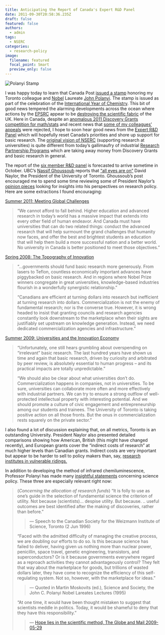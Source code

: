 ```yaml
---
title: Anticipating the Report of Canada's Expert R&D Panel
date: 2011-09-30T20:58:36.235Z
draft: false
featured: false
authors:
  - admin
tags:
  - NSERC
categories:
  - research-policy
image:
  filename: featured
  focal_point: Smart
  preview_only: false
---
```




<img src="http://news.utoronto.ca/sites/default/files/Polanyi_Stamp_11_09_28.jpg?1317220468" alt="Polanyi Stamp" />

I was happy today to learn that Canada Post <a href="http://news.utoronto.ca/canada-post-unveils-stamp-u-t-chemist-john-polanyi">issued a stamp</a> honoring my Toronto colleague and <a href="http://www.nobelprize.org/nobel_prizes/chemistry/laureates/1986/press.html">Nobel</a> Laureate <a href="http://www.utoronto.ca/jpolanyi/">John Polanyi</a>. The stamp is issued as part of the celebration of the <a href="http://www.chemistry2011.org/">International Year of Chemistry</a>. This bit of good news tempered the alarming developments across the ocean where actions by the <a href="http://www.epsrc.ac.uk/Pages/default.aspx">EPSRC</a> appear to be <a href="http://www.dpmms.cam.ac.uk/~bt219/epsrc.html">destroying the scientific fabric</a> of the UK. Here in Canada, despite an <a href="http://blog.math.toronto.edu/colliand/tag/nserc/">anomalous 2011 Discovery Grants competition for math/stats</a> and recent news that <a href="http://blog.math.toronto.edu/colliand/2011/04/11/nserc-peer-review-system-is-broken-for-mathematics/">some of my colleagues’ appeals</a> were rejected, I hope to soon hear good news from the <a href="http://rd-review.ca/eic/site/033.nsf/eng/h_00000.html">Expert R&amp;D Panel</a> which will hopefully reset Canada’s priorities and shore up support for basic research. The <a href="http://www.nserc-crsng.gc.ca/NSERC-CRSNG/History-Historique/chronicle-chronique_eng.asp">original vision  of NSERC</a> (supporting research at universities) is quite different from today’s gallimaufry of industrial <a href="http://www.nserc-crsng.gc.ca/Professors-Professeurs/RPP-PP/index_eng.asp">Research Partnership Programs</a> which are taking away money from Discovery Grants and basic research in general.

The report of the <a href="http://rd-review.ca/eic/site/033.nsf/eng/h_00010.html">six member R&amp;D panel</a> is forecasted to arrive sometime in October. UBC’s <a href="http://www.birs.ca/~nassif/">Nassif Ghoussoub</a> reports that <a href="http://www.birs.ca/~nassif/">“all eyes are on”</a> David Naylor, the President of the University of Toronto. Ghoussoub’s post encouraged me to spend some time reviewing some of President Naylor’s <a href="http://www.magazine.utoronto.ca/category/presidents-message/">opinion pieces</a> looking for insights into his perspectives on research policy. Here are some extractions I found encouraging:

<a href="http://www.magazine.utoronto.ca/presidents-message/university-of-toronto-as-a-global-institution/">Summer 2011: Meeting Global Challenges</a>
<blockquote>“We cannot afford to fall behind. Higher education and advanced research in today’s world has a massive impact that extends into every other field of human endeavor. And Canada must have universities that can do two related things: conduct the advanced research that will help surmount the grand challenges that humanity now faces, and offer the best and brightest students an education that will help them build a more successful nation and a better world. No university in Canada is better positioned to meet those objectives.”</blockquote>
<a href="http://www.magazine.utoronto.ca/presidents-message/canada-position-in-knowledge-economy-david-naylor/">Spring 2008: The Topography of Innovation</a>
<blockquote>“…governments should fund basic research more generously. From lasers to Teflon, countless economically important advances have piggybacked on basic research. And in regions where Nobel Prize winners congregate in great universities, knowledge-based industries flourish in a wonderfully synergistic relationship.”

“Canadians are efficient at turning dollars into research but inefficient at turning research into dollars. Commercialization is not the enemy of fundamental research; nor is the converse true. However, it is wrong headed to insist that granting councils and research agencies constantly look downstream to the marketplace when their sights are justifiably set upstream on knowledge generation. Instead, we need dedicated commercialization agencies and infrastructure.”</blockquote>
<a href="http://www.magazine.utoronto.ca/presidents-message/role-of-the-university-innovation-economy-prosperity-david-naylor/">Summer 2009: Universities and the Innovation Economy</a>
<blockquote>“Unfortunately, one still hears grumbling about overspending on “irrelevant” basic research. The last hundred years have shown us time and again that basic research, driven by curiosity and arbitrated by peer review, is absolutely essential to human progress – and its practical impacts are totally unpredictable.”

“We should also be clear about what universities don’t do. Commercialization happens in companies, not in universities. To be sure, universities can collaborate more often and more effectively with industrial partners. We can try to ensure a strong outflow of well-protected intellectual property with interesting potential. And we should promote a culture of civic engagement and entrepreneurship among our students and trainees. The University of Toronto is taking positive action on all those fronts. But the onus in commercialization rests squarely on the private sector.”</blockquote>
I also found a lot of discussion explaining that, on all metrics, Toronto is an outstanding University. President Naylor also presented detailed comparisons showing how American, British (this might have changed recently), and European grants cover the “indirect costs of research” at much higher levels than Canadian grants. Indirect costs are very important but appear to be harder to sell to policy makers than, say, <a href="http://blog.math.toronto.edu/colliand/2011/03/30/213/">research institutes in vulnerable ridings.</a>

In addition to developing the method of infrared chemiluminescence, Professor Polanyi has made many <a href="http://www.todayinsci.com/P/Polanyi_John/PolanyiJohn-Quotations.htm">insightful statements</a> concerning science policy. These three are especially relevant right now:
<blockquote>(<em>Concerning the allocation of research funds</em>) “It is folly to use as one’s guide in the selection of fundamental science the criterion of utility. Not because (scientists)… despise utility. But because. .. useful outcomes are best identified after the making of discoveries, rather than before.”
<blockquote>— Speech to the Canadian Society for the Weizmann Institute of Science, Toronto (2 Jun 1996)</blockquote>
“Faced with the admitted difficulty of managing the creative process, we are doubling our efforts to do so. Is this because science has failed to deliver, having given us nothing more than nuclear power, penicillin, space travel, genetic engineering, transistors, and superconductors? Or is it because governments everywhere regard as a reproach activities they cannot advantageously control? They felt that way about the marketplace for goods, but trillions of wasted dollars later, they have come to recognize the efficiency of this self-regulating system. Not so, however, with the marketplace for ideas.”
<blockquote>— Quoted in Martin Moskovits (ed.), Science and Society, the John C. Polanyi Nobel Lareates Lectures (1995)</blockquote>
“At one time, it would have been thought mistaken to suggest that scientists meddle in politics. Today, it would be shameful to deny that they have this responsibility.”
<blockquote>—  <a href="http://www.theglobeandmail.com/news/opinions/hope-lies-in-the-scientific-method/article1152473/">Hope lies in the scientific method, The Globe and Mail 2009-05-29</a></blockquote>
</blockquote>
&nbsp;